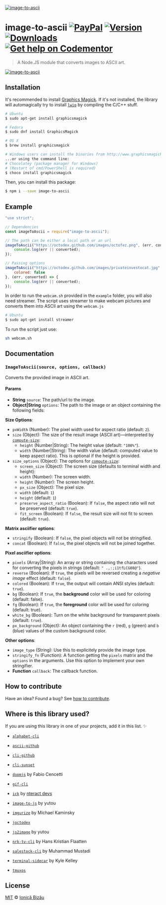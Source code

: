 [![image-to-ascii](http://i.imgur.com/pKydY5P.png)](#)

# image-to-ascii [![PayPal](https://img.shields.io/badge/%24-paypal-f39c12.svg)][paypal-donations] [![Version](https://img.shields.io/npm/v/image-to-ascii.svg)](https://www.npmjs.com/package/image-to-ascii) [![Downloads](https://img.shields.io/npm/dt/image-to-ascii.svg)](https://www.npmjs.com/package/image-to-ascii) [![Get help on Codementor](https://cdn.codementor.io/badges/get_help_github.svg)](https://www.codementor.io/johnnyb?utm_source=github&utm_medium=button&utm_term=johnnyb&utm_campaign=github)

> A Node.JS module that converts images to ASCII art.

[![image-to-ascii](http://i.imgur.com/Om8G7dZ.png)](#)

## Installation

It's recommended to install [Graphics Magick](http://www.graphicsmagick.org/). If it's not installed, the library will automagically try to install [`lwip`](https://www.npmjs.com/package/lwip) by compiling the C/C++ stuff.

```sh
# Ubuntu
$ sudo apt-get install graphicsmagick

# Fedora
$ sudo dnf install GraphicsMagick

# OS X
$ brew install graphicsmagick

# Windows users can install the binaries from http://www.graphicsmagick.org/
...or using the command line:
# Chocolatey (package manager for Windows)
# (Restart of cmd/PowerShell is required)
$ choco install graphicsmagick
```

Then, you can install this package:

```sh
$ npm i --save image-to-ascii
```

## Example

```js
"use strict";

// Dependencies
const imageToAscii = require("image-to-ascii");

// The path can be either a local path or an url
imageToAscii("https://octodex.github.com/images/octofez.png", (err, converted) => {
    console.log(err || converted);
});

// Passing options
imageToAscii("https://octodex.github.com/images/privateinvestocat.jpg", {
    colored: false
}, (err, converted) => {
    console.log(err || converted);
});
```

In order to run the `webcam.sh` provided in the `example` folder, you will also need streamer. The script uses streamer to make webcam pictures and converts them into ASCII art using the `webcam.js`

```sh
# Ubuntu
$ sudo apt-get install streamer
```

To run the script just use:

```sh
sh webcam.sh
```

## Documentation

### `ImageToAscii(source, options, callback)`
Converts the provided image in ASCII art.

#### Params
- **String** `source`: The path/url to the image.
- **Object|String** `options`: The path to the image or an object containing the following fields:

 **Size Options**:
  - `pxWidth` (Number): The pixel width used for aspect ratio (default: `2`).
  - `size` (Object): The size of the result image (ASCII art)—interpreted by
    [`compute-size`](https://github.com/IonicaBizau/compute-size):
    - `height` (Number|String): The height value (default: `"100%"`).
    - `width` (Number|String): The width value (default: computed value to
       keep aspect ratio). This is optional if the height is provided.
  - `size_options` (Object): The options for
    [`compute-size`](https://github.com/IonicaBizau/compute-size):
    - `screen_size` (Object): The screen size (defaults to terminal width
    and height):
     - `width` (Number): The screen width.
     - `height` (Number): The screen height.
    - `px_size` (Object): The pixel size.
     - `width` (default: `1`)
     - `height` (default: `1`)
    - `preserve_aspect_ratio` (Boolean): If `false`, the aspect ratio will
      not be preserved (default: `true`).
    - `fit_screen` (Boolean): If `false`, the result size will not fit to
      screen (default: `true`).

 **Matrix asciifier options**:
  - `stringify` (Boolean): If `false`, the pixel objects will not be
    stringified.
  - `concat` (Boolean): If `false`, the pixel objects will not be joined
    together.

 **Pixel asciifier options**:

  - `pixels` (Array|String): An array or string containing the characters
     used for converting the pixels in strings
     (default: `" .,:;i1tfLCG08@"`).
  - `reverse` (Boolean): If `true`, the pixels will be reversed creating a
     *negative image* effect (default: `false`).
  - `colored` (Boolean): If `true`, the output will contain ANSI styles
    (default: `true`).
  - `bg` (Boolean): If `true`, the **background** color will be used for
    coloring (default: false).
  - `fg` (Boolean): If `true`, the **foreground** color will be used for
    coloring (default: true).
  - `white_bg` (Boolean): Turn on the white background for transparent
    pixels (default: `true`).
  - `px_background` (Object): An object containing the `r` (red), `g`
    (green) and `b` (blue) values of the custom background color.

 **Other options**:
  - `image_type` (String): Use this to explicitely provide the image type.
  - `stringify_fn` (Function): A function getting the `pixels` matrix and
    the `options` in the arguments. Use this option to implement your own
    stringifier.
- **Function** `callback`: The callback function.

## How to contribute
Have an idea? Found a bug? See [how to contribute][contributing].

## Where is this library used?
If you are using this library in one of your projects, add it in this list. :sparkles:

 - [`alphabet-cli`](https://github.com/joliveros/alphabet-cli#readme)

 - [`ascii-github`](https://npmjs.com/package/ascii-github)

 - [`cli-github`](https://github.com/IonicaBizau/cli-github)

 - [`cli-sunset`](https://github.com/IonicaBizau/cli-sunset)

 - [`doomjs`](https://github.com/codezilla-it/doom#readme) by Fabio Cencetti

 - [`gif-cli`](https://github.com/IonicaBizau/gif-cli)

 - [`ick`](https://github.com/nteract/ick#readme) by [nteract devs](https://github.com/nteract)

 - [`image-to-js`](https://github.com/xinyu198736/image-to-js#readme) by yutou

 - [`imgurize`](https://github.com/mkaminsky11/imgurize) by Michael Kaminsky

 - [`joctodex`](https://github.com/IonicaBizau/joctodex#readme)

 - [`js2image`](https://github.com/xinyu198736/image-to-js#readme) by yutou

 - [`nrk-tv-cli`](https://github.com/Starefossen/nrk-tv-cli#readme) by Hans Kristian Flaatten

 - [`salestock-cli`](https://npmjs.com/package/salestock-cli) by Muhammad Mustadi

 - [`terminal-sidecar`](https://npmjs.com/package/terminal-sidecar) by Kyle Kelley

 - [`tmuxos`](https://github.com/TmuxOS/TmuxOS)

## License

[MIT][license] © [Ionică Bizău][website]

[paypal-donations]: https://www.paypal.com/cgi-bin/webscr?cmd=_s-xclick&hosted_button_id=RVXDDLKKLQRJW
[donate-now]: http://i.imgur.com/6cMbHOC.png

[license]: http://showalicense.com/?fullname=Ionic%C4%83%20Biz%C4%83u%20%3Cbizauionica%40gmail.com%3E%20(http%3A%2F%2Fionicabizau.net)&year=2014#license-mit
[website]: http://ionicabizau.net
[contributing]: /CONTRIBUTING.md
[docs]: /DOCUMENTATION.md
